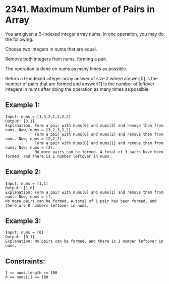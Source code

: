 # 2341. Maximum Number of Pairs in Array
      
You are given a 0-indexed integer array nums. In one operation, you may do the following:

Choose two integers in nums that are equal.

Remove both integers from nums, forming a pair.

The operation is done on nums as many times as possible.

Return a 0-indexed integer array answer of size 2 where answer[0] is the number of pairs that are formed and answer[1] is the number of leftover integers in nums after doing the operation as many times as possible.

## Example 1:

    Input: nums = [1,3,2,1,3,2,2]
    Output: [3,1]
    Explanation: Form a pair with nums[0] and nums[3] and remove them from nums. Now, nums = [3,2,3,2,2].
                 Form a pair with nums[0] and nums[2] and remove them from nums. Now, nums = [2,2,2].
                 Form a pair with nums[0] and nums[1] and remove them from nums. Now, nums = [2].
                 No more pairs can be formed. A total of 3 pairs have been formed, and there is 1 number leftover in nums.

## Example 2:

    Input: nums = [1,1]
    Output: [1,0]
    Explanation: Form a pair with nums[0] and nums[1] and remove them from nums. Now, nums = [].
    No more pairs can be formed. A total of 1 pair has been formed, and there are 0 numbers leftover in nums.

## Example 3:

    Input: nums = [0]
    Output: [0,1]
    Explanation: No pairs can be formed, and there is 1 number leftover in nums.

## Constraints:

    1 <= nums.length <= 100
    0 <= nums[i] <= 100